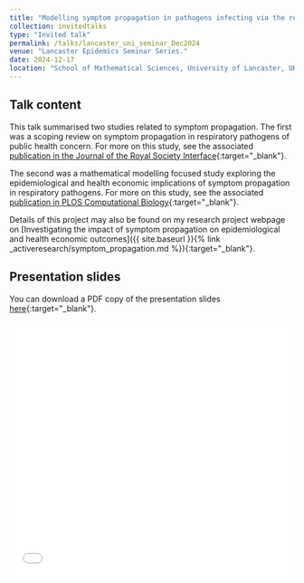 ```yaml
---
title: "Modelling symptom propagation in pathogens infecting via the respiratory tract"
collection: invitedtalks
type: "Invited talk"
permalink: /talks/lancaster_uni_seminar_Dec2024
venue: "Lancaster Epidemics Seminar Series."
date: 2024-12-17
location: "School of Mathematical Sciences, University of Lancaster, UK"
---
```



## Talk content
This talk summarised two studies related to symptom propagation. The first was a scoping review on symptom propagation in respiratory pathogens of public health concern. For more on this study, see the associated [publication in the Journal of the Royal Society Interface](https://doi.org/10.1098/rsif.2024.0009){:target="_blank"}.

The second was a mathematical modelling focused study exploring the epidemiological and health economic implications of symptom propagation in respiratory pathogens. For more on this study, see the associated [publication in PLOS Computational Biology](https://doi.org/10.1371/journal.pcbi.1012096){:target="_blank"}.

Details of this project may also be found on my research project webpage on [Investigating the impact of symptom propagation on epidemiological and health economic outcomes]({{ site.baseurl }}{% link _activeresearch/symptom_propagation.md %}){:target="_blank"}.

<!-- <figure>
  <img src="/images/TalkImages/UniOfOxford_MathBioEcologySeminar_May2024_TalkPhoto.jpeg" alt="Presenting photo"/>
</figure> -->

## Presentation slides
You can download a PDF copy of the presentation slides [here](/files/TalkSlides/2024-12-17-Hill_Lancaster_seminar.pdf){:target="_blank"}.
<iframe src="/files/TalkSlides/2024-12-17-Hill_Lancaster_seminar.pdf" width="100%" height="450" frameborder="no" border="0" marginwidth="0" marginheight="0"></iframe>

